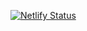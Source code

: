 [![Netlify Status](https://api.netlify.com/api/v1/badges/0cb1f2e7-79b4-49b3-959c-25495c75572b/deploy-status)](https://app.netlify.com/sites/daxgpt/deploys)
